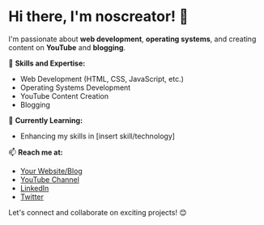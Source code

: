 # Hi there, I'm noscreator! 👋

I'm passionate about **web development**, **operating systems**, and creating content on **YouTube** and **blogging**.

🚀 **Skills and Expertise:**
- Web Development (HTML, CSS, JavaScript, etc.)
- Operating Systems Development
- YouTube Content Creation
- Blogging

🌱 **Currently Learning:**
- Enhancing my skills in [insert skill/technology]

📫 **Reach me at:**
- [Your Website/Blog](yourwebsite.com)
- [YouTube Channel](youtube.com/noscreator)
- [LinkedIn](linkedin.com/in/noscreator)
- [Twitter](twitter.com/noscreator)

Let's connect and collaborate on exciting projects! 😊
